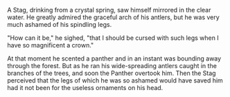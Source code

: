 A Stag, drinking from a crystal spring, saw himself mirrored in
the clear water. He greatly admired the graceful arch of his
antlers, but he was very much ashamed of his spindling legs.

"How can it be," he sighed, "that I should be cursed with such
legs when I have so magnificent a crown."

At that moment he scented a panther and in an instant was bounding
away through the forest. But as he ran his wide-spreading antlers
caught in the branches of the trees, and soon the Panther overtook
him. Then the Stag perceived that the legs of which he was so
ashamed would have saved him had it not been for the useless
ornaments on his head.
